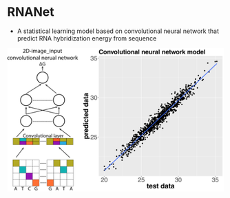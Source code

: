 # RNANet
- A statistical learning model based on convolutional neural network that predict RNA hybridization energy from sequence

![image](Model_Data.png)